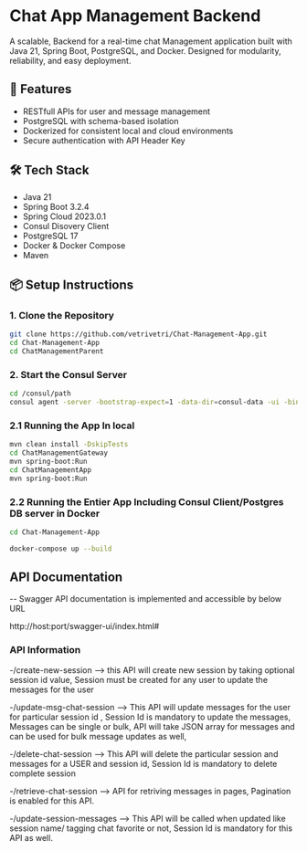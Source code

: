 # Chat App Management Backend

A scalable, Backend for a real-time chat Management application built with Java 21, Spring Boot, PostgreSQL, and Docker. Designed for modularity, reliability, and easy deployment.

## 🚀 Features

- RESTfull APIs for user and message management
- PostgreSQL with schema-based isolation
- Dockerized for consistent local and cloud environments
- Secure authentication with API Header Key

## 🛠️ Tech Stack

- Java 21
- Spring Boot 3.2.4
- Spring Cloud 2023.0.1
- Consul Disovery Client
- PostgreSQL 17
- Docker & Docker Compose
- Maven

## 📦 Setup Instructions

### 1. Clone the Repository
```bash
git clone https://github.com/vetrivetri/Chat-Management-App.git
cd Chat-Management-App
cd ChatManagementParent
```

### 2. Start the Consul Server
```bash
cd /consul/path
consul agent -server -bootstrap-expect=1 -data-dir=consul-data -ui -bind=//IP
```

### 2.1 Running the App In local

``` bash
mvn clean install -DskipTests
cd ChatManagementGateway
mvn spring-boot:Run
cd ChatManagementApp
mvn spring-boot:Run
```

### 2.2 Running the Entier App Including Consul Client/Postgres DB server in Docker

```bash
cd Chat-Management-App

docker-compose up --build

```

## API Documentation

-- Swagger API documentation is implemented and accessible by below URL

http://host:port/swagger-ui/index.html#

### API Information

-/create-new-session --> this API will create new session by taking optional session id value, Session must be created for any user to update the messages for the user

-/update-msg-chat-session --> This API will update messages for the user for particular session id , Session Id is mandatory to update the messages,
								Messages can be single or bulk, API will take JSON array for messages and can be used for bulk message updates as well,
								

-/delete-chat-session --> This API will delete the particular session and messages for a USER and session id, Session Id is mandatory to delete complete session


-/retrieve-chat-session --> API for retriving messages in pages, Pagination is enabled for this API.

-/update-session-messages --> This API will be called when updated like session name/ tagging chat favorite or not, Session Id is mandatory for this API as well.						
